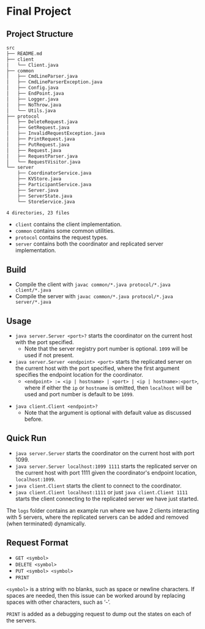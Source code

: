 # Final Project

## Project Structure
```bash
src
├── README.md
├── client
│   └── Client.java
├── common
│   ├── CmdLineParser.java
│   ├── CmdLineParserException.java
│   ├── Config.java
│   ├── EndPoint.java
│   ├── Logger.java
│   ├── NoThrow.java
│   └── Utils.java
├── protocol
│   ├── DeleteRequest.java
│   ├── GetRequest.java
│   ├── InvalidRequestException.java
│   ├── PrintRequest.java
│   ├── PutRequest.java
│   ├── Request.java
│   ├── RequestParser.java
│   └── RequestVisitor.java
└── server
    ├── CoordinatorService.java
    ├── KVStore.java
    ├── ParticipantService.java
    ├── Server.java
    ├── ServerState.java
    └── StoreService.java

4 directories, 23 files

```
* `client` contains the client implementation.
* `common` contains some common utilities.
* `protocol` contains the request types.
* `server` contains both the coordinator and replicated server implementation.

## Build
* Compile the client with `javac common/*.java protocol/*.java client/*.java`
* Compile the server with `javac common/*.java protocol/*.java server/*.java`

## Usage
+ `java server.Server <port>?` starts the coordinator on the current host with the port specified. 
	- Note that the server registry port number is optional. `1099` will be used if not present. 			
+ `java server.Server <endpoint> <port>` starts the replicated server on the current host with the port specified, where the first argument specifies the endpoint location for the coordinator.
	- `<endpoint> := <ip | hostname> | <port> | <ip | hostname>:<port>`, where if either the `ip` or `hostname` is omitted, then `localhost` will be used and port number is default to be `1099`. 
* `java client.Client <endpoint>?`
	- Note that the argument is optional with default value as discussed before. 

## Quick Run
* `java server.Server` starts the coordinator on the current host with port 1099.
* `java server.Server localhost:1099 1111` starts the replicated server on the current host with port 1111 given the coordinator's endpoint location, `localhost:1099`.
* `java client.Client` starts the client to connect to the coordinator.
* `java client.Client localhost:1111` or just `java client.Client 1111` starts the client connecting to the replicated server we have just started.

The `logs` folder contains an example run where we have 2 clients interacting with 5 servers, where the replicated servers can be added and removed (when terminated) dynamically. 

## Request Format
* `GET <symbol>`
* `DELETE <symbol>`
* `PUT <symbol> <symbol>`
* `PRINT`

`<symbol>` is a string with no blanks, such as space or newline characters. If spaces are needed, then this issue can be worked around by replacing spaces with other characters, such as ‘-’.

`PRINT` is added as a debugging request to dump out the states on each of the servers. 